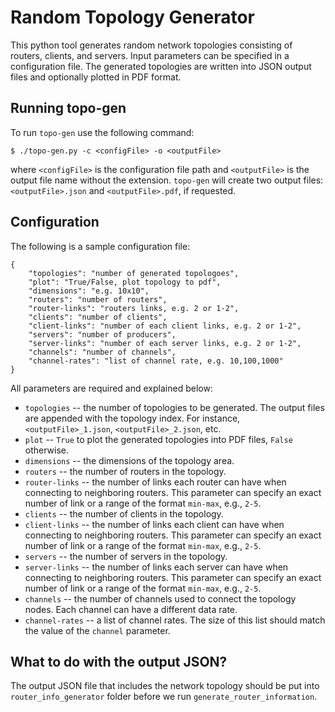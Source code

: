 # Random Topology Generator

This python tool generates random network topologies consisting of routers, clients, and servers. Input parameters can be specified in a configuration file. The generated topologies are written into JSON output files and optionally plotted in PDF format.

## Running topo-gen

To run `topo-gen` use the following command:

```
$ ./topo-gen.py -c <configFile> -o <outputFile>
```

where `<configFile>` is the configuration file path and `<outputFile>` is the output file name without the extension. `topo-gen` will create two output files: `<outputFile>.json` and `<outputFile>.pdf`, if requested.

## Configuration

The following is a sample configuration file:

```
{
	"topologies": "number of generated topologoes",
	"plot": "True/False, plot topology to pdf",
	"dimensions": "e.g. 10x10",
	"routers": "number of routers",
	"router-links": "routers links, e.g. 2 or 1-2",
	"clients": "number of clients",
	"client-links": "number of each client links, e.g. 2 or 1-2",
	"servers": "number of producers",
	"server-links": "number of each server links, e.g. 2 or 1-2",
	"channels": "number of channels",
	"channel-rates": "list of channel rate, e.g. 10,100,1000"
}
```

All parameters are required and explained below:

* `topologies` -- the number of topologies to be generated. The output files are appended with the topology index. For instance, `<outputFile>_1.json`, `<outputFile>_2.json`, etc.
* `plot` -- `True` to plot the generated topologies into PDF files, `False` otherwise.
* `dimensions` -- the dimensions of the topology area.
* `routers` -- the number of routers in the topology.
* `router-links` -- the number of links each router can have when connecting to neighboring routers. This parameter can specify an exact number of link or a range of the format `min-max`, e.g., `2-5`.
* `clients` -- the number of clients in the topology.
* `client-links` -- the number of links each client can have when connecting to neighboring routers. This parameter can specify an exact number of link or a range of the format `min-max`, e.g., `2-5`.
* `servers` -- the number of servers in the topology.
* `server-links` -- the number of links each server can have when connecting to neighboring routers. This parameter can specify an exact number of link or a range of the format `min-max`, e.g., `2-5`.
* `channels` -- the number of channels used to connect the topology nodes. Each channel can have a different data rate.
* `channel-rates` -- a list of channel rates. The size of this list should match the value of the `channel` parameter.


## What to do with the output JSON? 

The output JSON file that includes the network topology should be put into `router_info_generator` folder before we run 
`generate_router_information`. 
